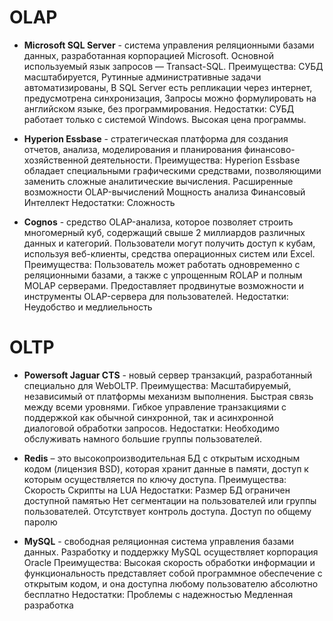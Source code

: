 # OLAP

- **Microsoft SQL Server** -  система управления реляционными базами данных,
разработанная корпорацией Microsoft. Основной используемый язык запросов — Transact-SQL.
Преимущества:
СУБД масштабируется, Рутинные административные задачи автоматизированы,
В SQL Server есть репликации через интернет, предусмотрена синхронизация,
Запросы можно формулировать на английском языке, без программирования.
Недостатки:
СУБД работает только с системой Windows.
Высокая цена программы.

- **Hyperion Essbase** - стратегическая платформа для создания отчетов, анализа, моделирования и
планирования финансово-хозяйственной деятельности.
Преимущества:
Hyperion Essbase обладает специальными графическими средствами,
позволяющими заменить сложные аналитические вычисления.
Расширенные возможности OLAP-вычислений
Мощность анализа
Финансовый Интеллект
Недостатки:
Сложность

- **Cognos** - средство OLAP-анализа, которое позволяет строить многомерный куб, содержащий свыше 
2 миллиардов различных данных и категорий. Пользователи могут получить доступ к кубам, 
используя веб-клиенты, средства операционных систем или Excel.
Преимущества:
Пользователь может работать одновременно с реляционными базами, а также с упрощенным ROLAP 
и полным MOLAP серверами.
Предоставляет продвинутые возможности и инструменты OLAP-сервера для пользователей.
Недостатки:
Неудобство и медлиельность

# OLTP

- **Powersoft Jaguar CTS** - новый сервер транзакций, разработанный специально для WebOLTP.
Преимущества:
Масштабируемый, независимый от платформы механизм выполнения.
Быстрая связь между всеми уровнями.
Гибкое управление транзакциями с поддержкой как обычной синхронной, 
так и асинхронной диалоговой обработки запросов.
Недостатки:
Необходимо обслуживать намного большие группы пользователей.

- **Redis** – это высокопроизводительная БД с открытым исходным кодом (лицензия BSD),
которая хранит данные в памяти, доступ к которым осуществляется по ключу доступа. 
Преимущества:
Скорость
Скрипты на LUA
Недостатки:
Размер БД ограничен доступной памятью
Нет сегментации на пользователей или группы пользователей. Отсутствует контроль доступа.
Доступ по общему паролю

- **MySQL** - свободная реляционная система управления базами данных.
Разработку и поддержку MySQL осуществляет корпорация Oracle
Преимущества:
Высокая скорость обработки информации и функциональность
представляет собой программное обеспечение с открытым кодом,
и она доступна любому пользователю абсолютно бесплатно
Недостатки:
Проблемы с надежностью
Медленная разработка
